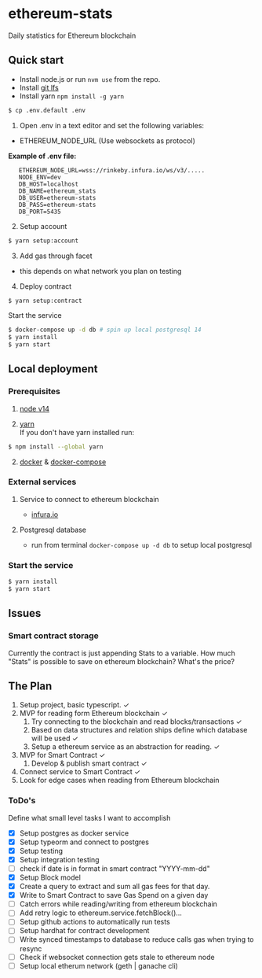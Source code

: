 # ethereum-stats

Daily statistics for Ethereum blockchain

## Quick start

- Install node.js or run `nvm use` from the repo.
- Install [git lfs](https://git-lfs.github.com/)
- Install yarn `npm install -g yarn`

```bash
$ cp .env.default .env
```

1. Open .env in a text editor and set the following variables:

- ETHEREUM_NODE_URL (Use websockets as protocol)

**Example of .env file:**

```
   ETHEREUM_NODE_URL=wss://rinkeby.infura.io/ws/v3/.....
   NODE_ENV=dev
   DB_HOST=localhost
   DB_NAME=ethereum_stats
   DB_USER=ethereum-stats
   DB_PASS=ethereum-stats
   DB_PORT=5435
```

2. Setup account

```bash
$ yarn setup:account
```

3. Add gas through facet

- this depends on what network you plan on testing

4. Deploy contract

```bash
$ yarn setup:contract
```

Start the service

```bash
$ docker-compose up -d db # spin up local postgresql 14
$ yarn install
$ yarn start
```

## Local deployment

### Prerequisites

1. [node v14](https://nodejs.org/en/)

2. [yarn](https://yarnpkg.com/)  
   If you don't have yarn installed run:

```bash
$ npm install --global yarn
```

2. [docker](https://docs.docker.com/engine/install/#server) & [docker-compose](https://docs.docker.com/compose/install/)

### External services

1. Service to connect to ethereum blockchain

   - [infura.io](https://infura.io/)

2. Postgresql database
   - run from terminal `docker-compose up -d db` to setup local postgresql

### Start the service

```bash
$ yarn install
$ yarn start
```

## Issues

### Smart contract storage

Currently the contract is just appending Stats to a variable. How much "Stats" is possible to save on ethereum blockchain? What's the price?

###

## The Plan

1. Setup project, basic typescript. &check;
2. MVP for reading form Ethereum blockchain &check;
   1. Try connecting to the blockchain and read blocks/transactions &check;
   2. Based on data structures and relation ships define which database will be used &check;
   3. Setup a ethereum service as an abstraction for reading. &check;
3. MVP for Smart Contract &check;
   1. Develop & publish smart contract &check;
4. Connect service to Smart Contract &check;
5. Look for edge cases when reading from Ethereum blockchain

### ToDo's

Define what small level tasks I want to accomplish

- [x] Setup postgres as docker service
- [x] Setup typeorm and connect to postgres
- [x] Setup testing
- [x] Setup integration testing
- [ ] check if date is in format in smart contract "YYYY-mm-dd"
- [x] Setup Block model
- [x] Create a query to extract and sum all gas fees for that day.
- [x] Write to Smart Contract to save Gas Spend on a given day
- [ ] Catch errors while reading/writing from ethereum blockchain
- [ ] Add retry logic to ethereum.service.fetchBlock()...
- [ ] Setup github actions to automatically run tests
- [ ] Setup hardhat for contract development
- [ ] Write synced timestamps to database to reduce calls gas when trying to resync
- [ ] Check if websocket connection gets stale to ethereum node
- [ ] Setup local etherum network (geth | ganache cli)
